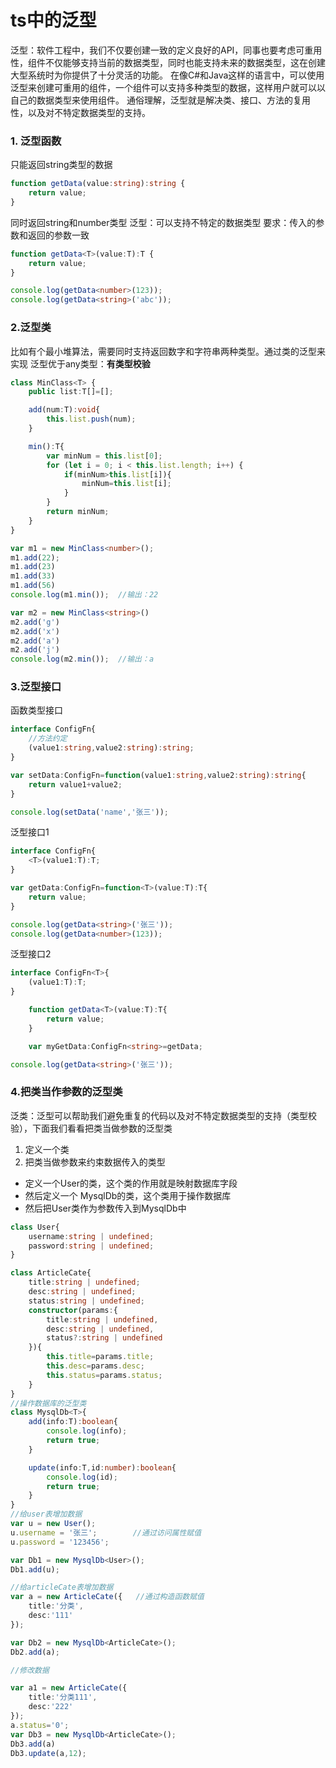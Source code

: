 # ts中的泛型
泛型：软件工程中，我们不仅要创建一致的定义良好的API，同事也要考虑可重用性，组件不仅能够支持当前的数据类型，同时也能支持未来的数据类型，这在创建大型系统时为你提供了十分灵活的功能。
在像C#和Java这样的语言中，可以使用泛型来创建可重用的组件，一个组件可以支持多种类型的数据，这样用户就可以以自己的数据类型来使用组件。
通俗理解，泛型就是解决类、接口、方法的复用性，以及对不特定数据类型的支持。
### 1. 泛型函数
只能返回string类型的数据
```ts
function getData(value:string):string {
    return value;
}
```

同时返回string和number类型
泛型：可以支持不特定的数据类型  要求：传入的参数和返回的参数一致
```ts
function getData<T>(value:T):T {
    return value;
}

console.log(getData<number>(123));
console.log(getData<string>('abc'));
```

### 2.泛型类
比如有个最小堆算法，需要同时支持返回数字和字符串两种类型。通过类的泛型来实现
泛型优于any类型：**有类型校验**
```ts
class MinClass<T> {
    public list:T[]=[];

    add(num:T):void{
        this.list.push(num);
    }

    min():T{
        var minNum = this.list[0];
        for (let i = 0; i < this.list.length; i++) {
            if(minNum>this.list[i]){
                minNum=this.list[i];
            }
        }
        return minNum;
    }
}

var m1 = new MinClass<number>();
m1.add(22);
m1.add(23)
m1.add(33)
m1.add(56)
console.log(m1.min());  //输出：22

var m2 = new MinClass<string>()
m2.add('g')
m2.add('x')
m2.add('a')
m2.add('j')
console.log(m2.min());  //输出：a

```

### 3.泛型接口
函数类型接口
```ts
interface ConfigFn{
    //方法约定
    (value1:string,value2:string):string;
}

var setData:ConfigFn=function(value1:string,value2:string):string{
    return value1+value2;
}

console.log(setData('name','张三'));
```

泛型接口1
```ts
interface ConfigFn{
    <T>(value1:T):T;
}

var getData:ConfigFn=function<T>(value:T):T{
    return value;
}

console.log(getData<string>('张三'));
console.log(getData<number>(123));
```
泛型接口2
```ts
interface ConfigFn<T>{
    (value1:T):T;
}

    function getData<T>(value:T):T{
        return value;
    }

    var myGetData:ConfigFn<string>=getData;

console.log(getData<string>('张三'));
```

### 4.把类当作参数的泛型类
泛类：泛型可以帮助我们避免重复的代码以及对不特定数据类型的支持（类型校验），下面我们看看把类当做参数的泛型类

1. 定义一个类
2. 把类当做参数来约束数据传入的类型

- 定义一个User的类，这个类的作用就是映射数据库字段
- 然后定义一个 MysqlDb的类，这个类用于操作数据库
- 然后把User类作为参数传入到MysqlDb中
```ts
class User{
    username:string | undefined;
    password:string | undefined;
}

class ArticleCate{
    title:string | undefined;
    desc:string | undefined;
    status:string | undefined;
    constructor(params:{
        title:string | undefined,
        desc:string | undefined,
        status?:string | undefined
    }){
        this.title=params.title;
        this.desc=params.desc;
        this.status=params.status;
    }
}
//操作数据库的泛型类
class MysqlDb<T>{
    add(info:T):boolean{
        console.log(info);
        return true;
    }

    update(info:T,id:number):boolean{
        console.log(id);
        return true;
    }
}
//给user表增加数据
var u = new User();
u.username = '张三';        //通过访问属性赋值
u.password = '123456';

var Db1 = new MysqlDb<User>();
Db1.add(u);

//给articleCate表增加数据
var a = new ArticleCate({   //通过构造函数赋值
    title:'分类',
    desc:'111'
});

var Db2 = new MysqlDb<ArticleCate>();
Db2.add(a);

//修改数据

var a1 = new ArticleCate({
    title:'分类111',
    desc:'222'
});
a.status='0';
var Db3 = new MysqlDb<ArticleCate>();
Db3.add(a)
Db3.update(a,12);
```
